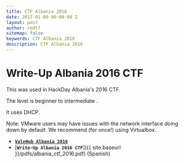 ```yaml
---
title: CTF Albania 2016
date: 2017-01-09 00:00:00 Z
layout: post
author: redtf
sitemap: false
keywords: CTF Albania 2016
description: CTF Albania 2016
---
```


# Write-Up Albania 2016 CTF
This was used in HackDay Albania's 2016 CTF.

The level is beginner to intermediate .

It uses DHCP.

Note: VMware users may have issues with the network interface doing down by default. We recommend (for once!) using Virtualbox. 

* [**`VulnHub Albania 2016`**](https://www.vulnhub.com/entry/hackday-albania,167/)
* [**`Write-Up Albania 2016 CTF`**]({{ site.baseurl }}/pdfs/albania_ctf_2016.pdf) (Spanish)